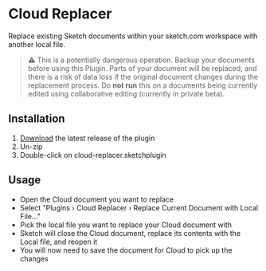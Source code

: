 # Cloud Replacer

Replace existing Sketch documents within your sketch.com workspace with another local file.

> ⚠️ This is a potentially dangerous operation. Backup your documents before using this Plugin. Parts of your document will be replaced, and there is a risk of data loss if the original document changes during the replacement process. Do **not run** this on a documents being currently edited using collaborative editing (currently in private beta).


## Installation

1. [Download](../../releases/latest/download/cloud-replacer.sketchplugin.zip) the latest release of the plugin
1. Un-zip
1. Double-click on cloud-replacer.sketchplugin

## Usage

- Open the Cloud document you want to replace
- Select "Plugins › Cloud Replacer › Replace Current Document with Local File…"
- Pick the local file you want to replace your Cloud document with
- Sketch will close the Cloud document, replace its contents with the Local file, and reopen it
- You will now need to save the document for Cloud to pick up the changes

